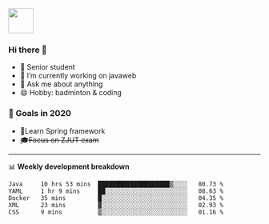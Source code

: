 <img src="https://github.com/egoist/egoist/raw/master/balloon.gif" width="50">

### Hi there 🐏

- 🌱 Senior student
- 🔭 I’m currently working on javaweb
- 💬 Ask me about anything
- 😄 Hobby: badminton & coding

### 🚀 Goals in 2020
+ 🍃Learn Spring framework
+ ~~🎓Focus on ZJUT exam~~
-------

📊 **Weekly development breakdown**
<!--START_SECTION:waka-->
```text
Java     10 hrs 53 mins  ████████████████████▒░░░░   80.73 % 
YAML     1 hr 9 mins     ██░░░░░░░░░░░░░░░░░░░░░░░   08.63 % 
Docker   35 mins         █░░░░░░░░░░░░░░░░░░░░░░░░   04.35 % 
XML      23 mins         ▓░░░░░░░░░░░░░░░░░░░░░░░░   02.93 % 
CSS      9 mins          ▒░░░░░░░░░░░░░░░░░░░░░░░░   01.16 % 
```
<!--END_SECTION:waka-->
